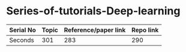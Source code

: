 # Series-of-tutorials-Deep-learning


Serial No | Topic | Reference/paper link | Repo link
--- | --- | --- | --- |
Seconds | 301 | 283 | 290 
